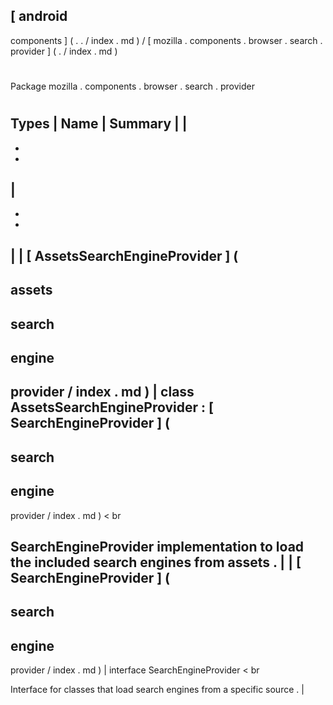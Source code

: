 [
android
-
components
]
(
.
.
/
index
.
md
)
/
[
mozilla
.
components
.
browser
.
search
.
provider
]
(
.
/
index
.
md
)
#
#
Package
mozilla
.
components
.
browser
.
search
.
provider
#
#
#
Types
|
Name
|
Summary
|
|
-
-
-
|
-
-
-
|
|
[
AssetsSearchEngineProvider
]
(
-
assets
-
search
-
engine
-
provider
/
index
.
md
)
|
class
AssetsSearchEngineProvider
:
[
SearchEngineProvider
]
(
-
search
-
engine
-
provider
/
index
.
md
)
<
br
>
SearchEngineProvider
implementation
to
load
the
included
search
engines
from
assets
.
|
|
[
SearchEngineProvider
]
(
-
search
-
engine
-
provider
/
index
.
md
)
|
interface
SearchEngineProvider
<
br
>
Interface
for
classes
that
load
search
engines
from
a
specific
source
.
|
